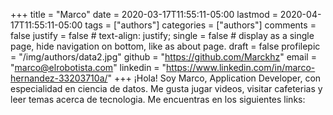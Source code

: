 +++
title = "Marco"
date = 2020-03-17T11:55:11-05:00
lastmod = 2020-04-17T11:55:11-05:00
tags = ["authors"]
categories = ["authors"]
comments = false
justify = false  # text-align: justify;
single = false  # display as a single page, hide navigation on bottom, like as about page.
draft = false
profilepic = "/img/authors/data2.jpg"
github = "https://github.com/Marckhz"
email = "marco@elrobotista.com"
linkedin = "https://www.linkedin.com/in/marco-hernandez-33203710a/"
+++
¡Hola! Soy Marco, Application Developer, con especialidad en ciencia de datos. Me gusta jugar videos, visitar cafeterias y leer temas acerca de tecnologia. Me encuentras en los siguientes links:
